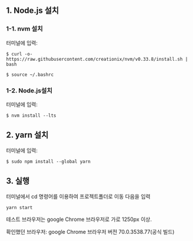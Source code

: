 ## 1. Node.js 설치

### 1-1. nvm 설치
터미널에 입력:
```
$ curl -o- https://raw.githubusercontent.com/creationix/nvm/v0.33.8/install.sh | bash
```
```
$ source ~/.bashrc
```
### 1-2. Node.js설치
터미널에 입력:
```
$ nvm install --lts
```
##  2. yarn 설치

터미널에 입력:
```
$ sudo npm install --global yarn  
```
## 3. 실행

터미널에서 cd 명령어를 이용하여 프로젝트폴더로 이동
다음을 입력
```
yarn start
```
테스트 브라우저는 google Chrome 브라우저로 가로 1250px 이상.

확인했던 브라우저: google Chrome 브라우저 버전 70.0.3538.77(공식 빌드) 

